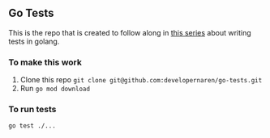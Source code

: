 ## Go Tests

This is the repo that is created to follow along in [this series](https://medium.com/@developer.naren/writing-tests-in-golang-dcbf96e4eb7) about writing tests in golang.

### To make this work

1. Clone this repo `git clone git@github.com:developernaren/go-tests.git`
2. Run `go mod download`

### To run tests
`go test ./...`